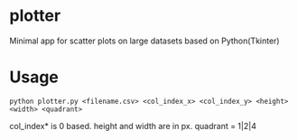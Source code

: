 # plotter
Minimal app for scatter plots on large datasets based on Python(Tkinter)

Usage
=====================
    python plotter.py <filename.csv> <col_index_x> <col_index_y> <height> <width> <quadrant>
col_index* is 0 based.
height and width are in px.
quadrant = 1|2|4

